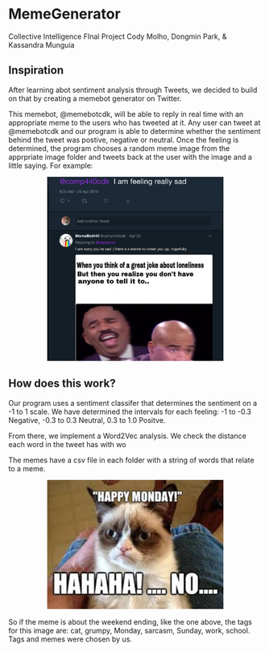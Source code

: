 # MemeGenerator
Collective Intelligence FInal Project 
Cody Molho, Dongmin Park, &  Kassandra Munguia

## Inspiration

After learning abot sentiment analysis through Tweets, we decided to build on that by creating a memebot generator on Twitter. 

This memebot, @memebotcdk, will be able to reply in real time with an appropriate meme to the users who has tweeted at it. Any user can tweet at @memebotcdk and our program is able to determine whether the sentiment behind the tweet was postive, negative or neutral. Once the feeling is determined, the program chooses a random meme image from the apprpriate image folder and tweets back at the user with the image and a little saying. For example: 
<p align="center">
  <img src="memebotExample.png" width="350"/>
 </p>

## How does this work?

Our program uses a sentiment classifer that determines the sentiment on a -1 to 1 scale. We have determined the intervals for each feeling: -1 to -0.3 Negative, -0.3 to 0.3 Neutral, 0.3 to 1.0 Positve. 

From there, we implement a Word2Vec analysis. We check the distance each word in the tweet has with wo

The memes have a csv file in each folder with a string of words that relate to a meme.
<p align="center">
  <img src="/Images/negative/negative-d.jpg" width="350"/>
 </p>
So if the meme is about the weekend ending, like the one above, the tags for this image are: cat, grumpy, Monday, sarcasm, Sunday, work, school. Tags and memes were chosen by us. 
